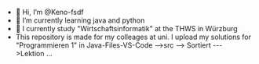 - 👋 Hi, I’m @Keno-fsdf
- 🌱 I’m currently learning java and python
- 💞️ I currently study "Wirtschaftsinformatik" at the THWS in Würzburg
- This repository is made for my colleages at uni. I upload my solutions for "Programmieren 1" in Java-Files-VS-Code -->src --> Sortiert --->Lektion ...




